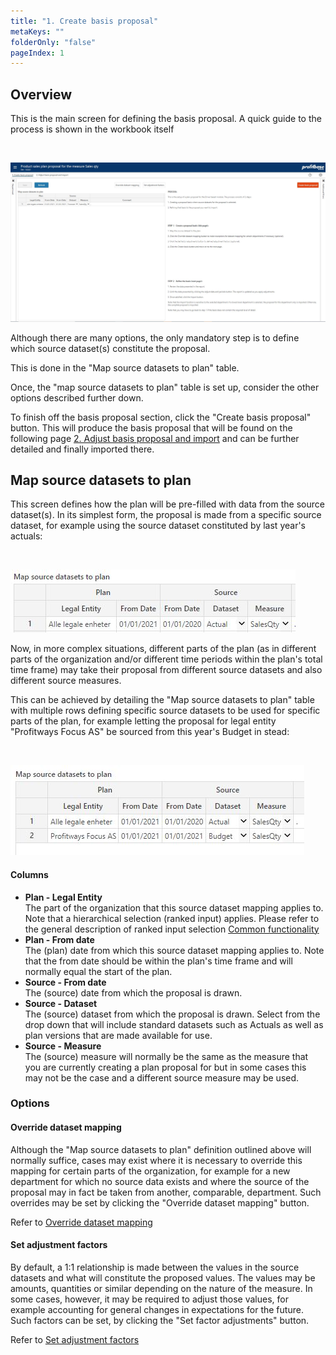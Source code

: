 ```yaml
---
title: "1. Create basis proposal"
metaKeys: ""
folderOnly: "false"
pageIndex: 1
---
```



## Overview

This is the main screen for defining the basis proposal. A quick guide to the process is shown in the workbook itself

<br/>

![](img/driver-based-proposal-create-basis.JPG)

Although there are many options, the only mandatory step is to define which source dataset(s) constitute the proposal. 

This is done in the "Map source datasets to plan" table.

Once, the "map source datasets to plan" table is set up, consider the other options described further down.

To finish off the basis proposal section, click the "Create basis proposal" button. This will produce the basis proposal that will be found on the following page [2. Adjust basis proposal and import](adjust-basis-proposal-and-import.md) and can be further detailed and finally imported there.

## Map source datasets to plan

This screen defines how the plan will be pre-filled with data from the source dataset(s). In its simplest form, the proposal is made from a specific source dataset, for example using the source dataset constituted by last year's actuals:

<br/>

![](img/driver-based-proposal-map-source-dataset.JPG)


Now, in more complex situations, different parts of the plan (as in different parts of the organization and/or different time periods within the plan's total time frame) may take their proposal from different source datasets and also different source measures.

This can be achieved by detailing the "Map source datasets to plan" table with multiple rows defining specific source datasets to be used for specific parts of the plan, for example letting the proposal for legal entity "Profitways Focus AS" be sourced from this year's Budget in stead: 

<br/>

![](img/driver-based-proposal-map-source-dataset2.JPG)


#### Columns

- **Plan - Legal Entity**<br/>
The part of the organization that this source dataset mapping applies to. Note that a hierarchical selection (ranked input) applies. Please refer to the general description of ranked input selection [Common functionality](../../../getting-started/common-functionality.md) 
- **Plan - From date**<br/>
The (plan) date from which this source dataset mapping applies to. Note that the from date should be within the plan's time frame and will normally equal the start of the plan.
- **Source - From date**<br/>
The (source) date from which the proposal is drawn.
- **Source - Dataset**<br/>
The (source) dataset from which the proposal is drawn. Select from the drop down that will include standard datasets such as Actuals as well as plan versions that are made available for use. 
- **Source - Measure**<br/>
The (source) measure will normally be the same as the measure that you are currently creating a plan proposal for but in some cases this may not be the case and a different source measure may be used. 

### Options

#### Override dataset mapping

Although the "Map source datasets to plan" definition outlined above will normally suffice, cases may exist where it is necessary to override this mapping for certain parts of the organization, for example for a new department for which no source data exists and where the source of the proposal may in fact be taken from another, comparable, department. Such overrides may be set by clicking the "Override dataset mapping" button.

Refer to [Override dataset mapping](override-dataset-selection.md)

#### Set adjustment factors

By default, a 1:1 relationship is made between the values in the source datasets and what will constitute the proposed values. The values may be amounts, quantities or similar depending on the nature of the measure. In some cases, however, it may be required to adjust those values, for example accounting for general changes in expectations for the future. Such factors can be set, by clicking the "Set factor adjustments" button.

Refer to [Set adjustment factors](set-factor-adjustment.md)

